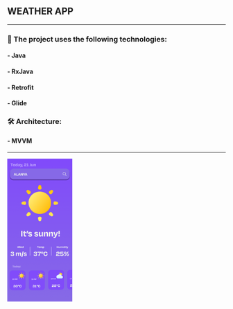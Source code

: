 
## WEATHER APP 
________________________________________
### 🚀 The project uses the following technologies: 
#### - Java
#### - RxJava 
#### - Retrofit 
#### - Glide 
### 🛠 Architecture: 
#### - MVVM

________________________________________
<img src="assets/weather_app_android_large.png" alt="" style="width: 150px; height: 330px;">

